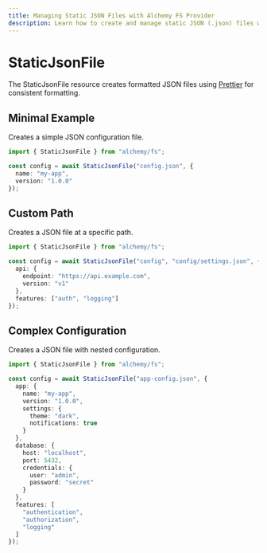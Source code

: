 ```yaml
---
title: Managing Static JSON Files with Alchemy FS Provider
description: Learn how to create and manage static JSON (.json) files with proper formatting using Alchemy's FS provider.
---
```


# StaticJsonFile

The StaticJsonFile resource creates formatted JSON files using [Prettier](https://prettier.io/) for consistent formatting.

## Minimal Example

Creates a simple JSON configuration file.

```ts
import { StaticJsonFile } from "alchemy/fs";

const config = await StaticJsonFile("config.json", {
  name: "my-app",
  version: "1.0.0"
});
```

## Custom Path

Creates a JSON file at a specific path.

```ts
import { StaticJsonFile } from "alchemy/fs";

const config = await StaticJsonFile("config", "config/settings.json", {
  api: {
    endpoint: "https://api.example.com",
    version: "v1"
  },
  features: ["auth", "logging"]
});
```

## Complex Configuration

Creates a JSON file with nested configuration.

```ts
import { StaticJsonFile } from "alchemy/fs";

const config = await StaticJsonFile("app-config.json", {
  app: {
    name: "my-app",
    version: "1.0.0",
    settings: {
      theme: "dark",
      notifications: true
    }
  },
  database: {
    host: "localhost",
    port: 5432,
    credentials: {
      user: "admin",
      password: "secret"
    }
  },
  features: [
    "authentication",
    "authorization",
    "logging"
  ]
});
```